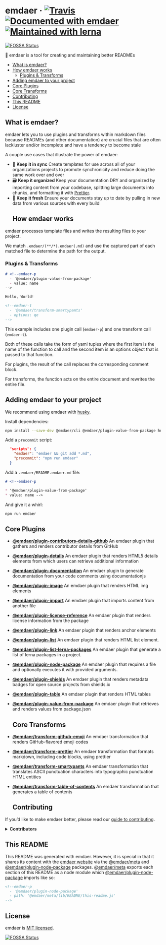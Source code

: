 <!--
  This file was generated by emdaer

  Its template can be found at .emdaer/README.emdaer.md
-->

# emdaer · [![Travis](https://img.shields.io/travis/emdaer/emdaer.svg?style=flat-square)](https://travis-ci.org/emdaer/emdaer/) [![Documented with emdaer](https://img.shields.io/badge/📓-documented%20with%20emdaer-F06632.svg?style=flat-square)](https://github.com/emdaer/emdaer) [![Maintained with lerna](https://img.shields.io/badge/🐉-maintained%20with%20lerna-cc00ff.svg?style=flat-square)](https://lernajs.io/)
[![FOSSA Status](https://app.fossa.io/api/projects/git%2Bgithub.com%2Femdaer%2Femdaer.svg?type=shield)](https://app.fossa.io/projects/git%2Bgithub.com%2Femdaer%2Femdaer?ref=badge_shield)

📓 emdaer is a tool for creating and maintaining better READMEs

<!-- toc -->

- [What is emdaer?](#what-is-emdaer)
- [How emdaer works](#how-emdaer-works)
  * [Plugins & Transforms](#plugins--transforms)
- [Adding emdaer to your project](#adding-emdaer-to-your-project)
- [Core Plugins](#core-plugins)
- [Core Transforms](#core-transforms)
- [Contributing](#contributing)
- [This README](#this-readme)
- [License](#license)

<!-- tocstop -->

## What is emdaer?

emdaer lets you to use plugins and transforms within markdown files because READMEs (and other documentation) are crucial files that are often lackluster and/or incomplete and have a tendency to become stale

A couple use cases that illustrate the power of emdaer:

* 🤝 **Keep it in sync** Create templates for use across all of your organizations projects to promote synchronicity and reduce doing the same work over and over
* 🗃 **Keep it organized** Keep your documentation DRY and organized by importing content from your codebase, splitting large documents into chunks, and formatting it with [Prettier](https://github.com/prettier/prettier).
* 🍋 **Keep it fresh** Ensure your documents stay up to date by pulling in new data from various sources with every build
  ## How emdaer works

emdaer processes template files and writes the resulting files to your project.

We match `.emdaer/(**/*).emdaer(.md)` and use the captured part of each matched file to determine the path for the output.

### Plugins & Transforms

<!-- prettier-ignore -->
```md
# <!--emdaer-p
  - '@emdaer/plugin-value-from-package'
  - value: name
-->

Hello, World!

<!--emdaer-t
  - '@emdaer/transform-smartypants'
  - options: qe
-->
```

This example includes one plugin call (`emdaer-p`) and one transform call (`emdaer-t`).

Both of these calls take the form of yaml tuples where the first item is the name of the function to call and the second item is an options object that is passed to that function.

For plugins, the result of the call replaces the corresponding comment block.

For transforms, the function acts on the entire document and rewrites the entire file.

## Adding emdaer to your project

We recommend using emdaer with [husky](https://github.com/typicode/husky).

Install dependencies:

```sh
npm install --save-dev @emdaer/cli @emdaer/plugin-value-from-package husky
```

Add a `precommit` script:

```json
  "scripts": {
    "emdaer": "emdaer && git add *.md",
    "precommit": "npm run emdaer"
  }
```

Add a `.emdaer/README.emdaer.md` file:

```md
# <!--emdaer-p

* '@emdaer/plugin-value-from-package'
* value: name -->
```

And give it a whirl:

```sh
npm run emdaer
```

## Core Plugins

* **[@emdaer/plugin-contributors-details-github](packages/plugin-contributors-details-github)** An emdaer plugin that gathers and renders contributor details from GitHub
* **[@emdaer/plugin-details](packages/plugin-details)** An emdaer plugin that renders HTML5 details elements from which users can retrieve additional information
* **[@emdaer/plugin-documentation](packages/plugin-documentation)** An emdaer plugin to generate documentation from your code comments using documentationjs
* **[@emdaer/plugin-image](packages/plugin-image)** An emdaer plugin that renders HTML img elements
* **[@emdaer/plugin-import](packages/plugin-import)** An emdaer plugin that imports content from another file
* **[@emdaer/plugin-license-reference](packages/plugin-license-reference)** An emdaer plugin that renders license information from the package
* **[@emdaer/plugin-link](packages/plugin-link)** An emdaer plugin that renders anchor elements
* **[@emdaer/plugin-list](packages/plugin-list)** An emdaer plugin that renders HTML list element.
* **[@emdaer/plugin-list-lerna-packages](packages/plugin-list-lerna-packages)** An emdaer plugin that generate a list of lerna packages in a project.
* **[@emdaer/plugin-node-package](packages/plugin-node-package)** An emdaer plugin that requires a file and optionally executes it with provided arguments.
* **[@emdaer/plugin-shields](packages/plugin-shields)** An emdaer plugin that renders metadata badges for open source projects from shields.io
* **[@emdaer/plugin-table](packages/plugin-table)** An emdaer plugin that renders HTML tables
* **[@emdaer/plugin-value-from-package](packages/plugin-value-from-package)** An emdaer plugin that retrieves and renders values from package.json

  ## Core Transforms

* **[@emdaer/transform-github-emoji](packages/transform-github-emoji)** An emdaer transformation that renders GitHub-flavored emoji codes
* **[@emdaer/transform-prettier](packages/transform-prettier)** An emdaer transformation that formats markdown, including code blocks, using prettier
* **[@emdaer/transform-smartypants](packages/transform-smartypants)** An emdaer transformation that translates ASCII punctuation characters into typographic punctuation HTML entities
* **[@emdaer/transform-table-of-contents](packages/transform-table-of-contents)** An emdaer transformation that generates a table of contents
  ## Contributing

If you&#8217;d like to make emdaer better, please read our [guide to contributing](./CONTRIBUTING.md).

<details>
<summary><strong>Contributors</strong></summary><br />
<a href="https://github.com/flipactual">
  <img align="left" src="https://avatars0.githubusercontent.com/u/1306968?s=24" />
</a>
<strong>Flip</strong>
<br /><br />
<a title="I build multi-channel publishing systems and web applications at @fourkitchens." href="https://github.com/infiniteluke">
  <img align="left" src="https://avatars0.githubusercontent.com/u/1127238?s=24" />
</a>
<strong>Luke Herrington</strong>
<br /><br />
<a title="Software architect with an interest in distributed systems and elegant solutions." href="https://github.com/elliotttf">
  <img align="left" src="https://avatars0.githubusercontent.com/u/447151?s=24" />
</a>
<strong>Elliott Foster</strong>
<br /><br />
<a href="https://github.com/thebruce">
  <img align="left" src="https://avatars0.githubusercontent.com/u/590058?s=24" />
</a>
<strong>David Diers</strong>
<br /><br />
<a href="https://github.com/fluxsauce">
  <img align="left" src="https://avatars0.githubusercontent.com/u/976391?s=24" />
</a>
<strong>Jon Peck</strong>
<br /><br />
</details>

## This README

This README was generated with emdaer. However, it is special in that it shares its content with the [emdaer website](emdaer.me) via the [@emdaer/meta](https://www.npmjs.com/package/@emdaer/meta) and [@emdaer/plugin-node-package](https://www.npmjs.com/package/@emdaer/plugin-node-package) packages. [@emdaer/meta](https://www.npmjs.com/package/@emdaer/meta) exports each section of this README as a node module which
[@emdaer/plugin-node-package](https://www.npmjs.com/package/@emdaer/plugin-node-package) imports like so:

<!-- prettier-ignore -->
```md
<!--emdaer-p
  - '@emdaer/plugin-node-package'
  - path: '@emdaer/meta/lib/README/this-readme.js'
-->
```

## License

emdaer is [MIT licensed](./LICENSE).






[![FOSSA Status](https://app.fossa.io/api/projects/git%2Bgithub.com%2Femdaer%2Femdaer.svg?type=large)](https://app.fossa.io/projects/git%2Bgithub.com%2Femdaer%2Femdaer?ref=badge_large)